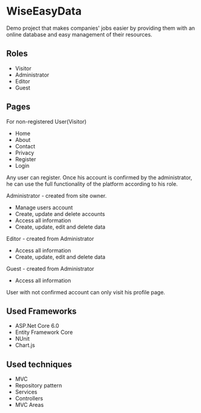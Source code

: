 # WiseEasyData
Demo project that makes companies' jobs easier by providing them with an online database and easy management of their resources.

Roles
---------------------
* Visitor
* Administrator
* Editor
* Guest

Pages
------------------
For non-registered User(Visitor)
* Home 
* About 
* Contact
* Privacy
* Register
* Login
 
Any user can register. Once his account is confirmed by the аdministrator, 
he can use the full functionality of the platform according to his role.

 Administrator - created from site owner.
* Manage users account
* Create, update and delete accounts 
* Access all information
* Create, update, edit and delete data


 Editor - created from Administrator
* Access all information
* Create, update, edit and delete data


 Guest - created from Administrator
* Access all information


User with not confirmed account can only visit his profile page.

Used Frameworks
----------------------
* ASP.Net Core 6.0
* Entity Framework Core
* NUnit
* Chart.js

Used techniques
-----------------
* MVC
* Repository pattern
* Services
* Controllers
* MVC Areas
